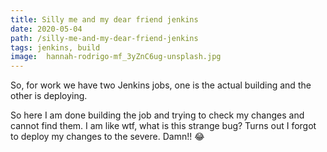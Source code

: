```yaml
---
title: Silly me and my dear friend jenkins
date: 2020-05-04
path: /silly-me-and-my-dear-friend-jenkins
tags: jenkins, build
image:  hannah-rodrigo-mf_3yZnC6ug-unsplash.jpg
---
```


 

So, for work we have two Jenkins jobs, one is the actual building and the other is deploying.

So here I am done building the job and trying to check my changes and cannot find them. I am like wtf, what is this strange bug? Turns out I forgot to deploy my changes to the severe. Damn!! 😂